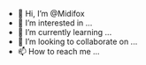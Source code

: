 - 👋 Hi, I’m @Midifox
- 👀 I’m interested in ...
- 🌱 I’m currently learning ...
- 💞️ I’m looking to collaborate on ...
- 📫 How to reach me ...

<!---
Midifox/Midifox is a ✨ special ✨ repository because its `README.md` (this file) appears on your GitHub profile.
You can click the Preview link to take a look at your changes.
--->
